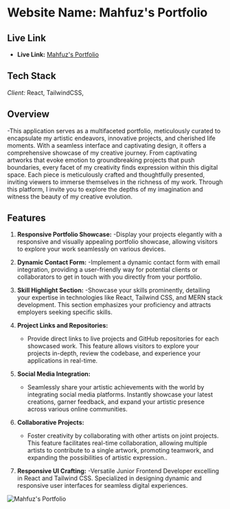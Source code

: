 # Website Name: Mahfuz's Portfolio

## Live Link

- **Live Link:** [Mahfuz's Portfolio](https://portfolio-of-mahfuz-99.surge.sh/)

## Tech Stack

_Client:_ React, TailwindCSS,

## Overview
-This application serves as a multifaceted portfolio, meticulously curated to encapsulate my artistic endeavors, innovative projects, and cherished life moments. With a seamless interface and captivating design, it offers a comprehensive showcase of my creative journey. From captivating artworks that evoke emotion to groundbreaking projects that push boundaries, every facet of my creativity finds expression within this digital space. Each piece is meticulously crafted and thoughtfully presented, inviting viewers to immerse themselves in the richness of my work. Through this platform, I invite you to explore the depths of my imagination and witness the beauty of my creative evolution.

## Features

1. **Responsive Portfolio Showcase:**
   -Display your projects elegantly with a responsive and visually appealing portfolio showcase, allowing visitors to explore your work seamlessly on various devices.

2. **Dynamic Contact Form:**
   -Implement a dynamic contact form with email integration, providing a user-friendly way for potential clients or collaborators to get in touch with you directly from your portfolio.

3. **Skill Highlight Section:**
   -Showcase your skills prominently, detailing your expertise in technologies like React, Tailwind CSS, and MERN stack development. This section emphasizes your proficiency and attracts employers seeking specific skills.

4. **Project Links and Repositories:**
   - Provide direct links to live projects and GitHub repositories for each showcased work. This feature allows visitors to explore your projects in-depth, review the codebase, and experience your applications in real-time.
5. **Social Media Integration:**
   - Seamlessly share your artistic achievements with the world by integrating social media platforms. Instantly showcase your latest creations, garner feedback, and expand your artistic presence across various online communities.

6. **Collaborative Projects:**
   - Foster creativity by collaborating with other artists on joint projects. This feature facilitates real-time collaboration, allowing multiple artists to contribute to a single artwork, promoting teamwork, and expanding the possibilities of artistic expression..

7. **Responsive UI Crafting:**
   -Versatile Junior Frontend Developer excelling in React and Tailwind CSS. Specialized in designing dynamic and responsive user interfaces for seamless digital experiences.

<img alt="Mahfuz's Portfolio" src="https://i.ibb.co/VTvDrGs/screencapture-portfolio-of-mahfuz-99-surge-sh-2023-12-12-07-51-33.png"/>
